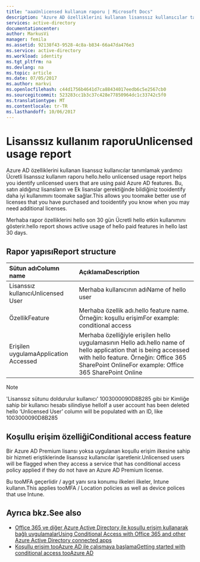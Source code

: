 ```yaml
---
title: "aaaUnlicensed kullanım raporu | Microsoft Docs"
description: "Azure AD özelliklerini kullanan lisanssız kullanıcılar tanımlamak yardımcı Ücretli lisanssız kullanım raporu hello."
services: active-directory
documentationcenter: 
author: MarkusVi
manager: femila
ms.assetid: 92138f43-9528-4c8a-b834-66a47da476e3
ms.service: active-directory
ms.workload: identity
ms.tgt_pltfrm: na
ms.devlang: na
ms.topic: article
ms.date: 07/05/2017
ms.author: markvi
ms.openlocfilehash: c44d1756b4641d7ca88434017eedb6c5e2567cb0
ms.sourcegitcommit: 523283cc1b3c37c428e77850964dc1c33742c5f0
ms.translationtype: MT
ms.contentlocale: tr-TR
ms.lasthandoff: 10/06/2017
---
```

# <a name="unlicensed-usage-report"></a><span data-ttu-id="82310-103">Lisanssız kullanım raporu</span><span class="sxs-lookup"><span data-stu-id="82310-103">Unlicensed usage report</span></span>
<span data-ttu-id="82310-104">Azure AD özelliklerini kullanan lisanssız kullanıcılar tanımlamak yardımcı Ücretli lisanssız kullanım raporu hello.</span><span class="sxs-lookup"><span data-stu-id="82310-104">hello unlicensed usage report helps you identify unlicensed users that are using paid Azure AD features.</span></span> <span data-ttu-id="82310-105">Bu, satın aldığınız lisansların ve Ek lisanslar gerektiğinde bildiğiniz tooidentify daha iyi kullanımını toomake sağlar.</span><span class="sxs-lookup"><span data-stu-id="82310-105">This allows you toomake better use of licenses that you have purchased and tooidentify you know when you may need additional licenses.</span></span> 

<span data-ttu-id="82310-106">Merhaba rapor özelliklerini hello son 30 gün Ücretli hello etkin kullanımını gösterir.</span><span class="sxs-lookup"><span data-stu-id="82310-106">hello report shows active usage of hello paid features in hello last 30 days.</span></span> 

## <a name="report-structure"></a><span data-ttu-id="82310-107">Rapor yapısı</span><span class="sxs-lookup"><span data-stu-id="82310-107">Report structure</span></span>
| <span data-ttu-id="82310-108">Sütun adı</span><span class="sxs-lookup"><span data-stu-id="82310-108">Column name</span></span> | <span data-ttu-id="82310-109">Açıklama</span><span class="sxs-lookup"><span data-stu-id="82310-109">Description</span></span> |
|:--- |:--- |
| <span data-ttu-id="82310-110">Lisanssız kullanıcı</span><span class="sxs-lookup"><span data-stu-id="82310-110">Unlicensed User</span></span> |<span data-ttu-id="82310-111">Merhaba kullanıcının adı</span><span class="sxs-lookup"><span data-stu-id="82310-111">Name of hello user</span></span> |
| <span data-ttu-id="82310-112">Özellik</span><span class="sxs-lookup"><span data-stu-id="82310-112">Feature</span></span> |<span data-ttu-id="82310-113">Merhaba özellik adı.</span><span class="sxs-lookup"><span data-stu-id="82310-113">hello feature name.</span></span> <span data-ttu-id="82310-114">Örneğin: koşullu erişim</span><span class="sxs-lookup"><span data-stu-id="82310-114">For example: conditional access</span></span> |
| <span data-ttu-id="82310-115">Erişilen uygulama</span><span class="sxs-lookup"><span data-stu-id="82310-115">Application Accessed</span></span> |<span data-ttu-id="82310-116">Merhaba özelliğiyle erişilen hello uygulamasının Hello adı.</span><span class="sxs-lookup"><span data-stu-id="82310-116">hello name of hello application that is being accessed with hello feature.</span></span> <span data-ttu-id="82310-117">Örneğin: Office 365 SharePoint Online</span><span class="sxs-lookup"><span data-stu-id="82310-117">For example: Office 365 SharePoint Online</span></span> |

> [!NOTE]
> <span data-ttu-id="82310-118">'Lisanssız sütunu doldurulur kullanıcı' 1003000090D8B285 gibi bir Kimliğe sahip bir kullanıcı hesabı silindiyse hello</span><span class="sxs-lookup"><span data-stu-id="82310-118">If a user account has been deleted hello ‘Unlicensed User’ column will be populated with an ID, like 1003000090D8B285</span></span>
> 
> 

## <a name="conditional-access-feature"></a><span data-ttu-id="82310-119">Koşullu erişim özelliği</span><span class="sxs-lookup"><span data-stu-id="82310-119">Conditional access feature</span></span>
<span data-ttu-id="82310-120">Bir Azure AD Premium lisansı yoksa uygulanan koşullu erişim ilkesine sahip bir hizmeti eriştiklerinde lisanssız kullanıcılar işaretlenir.</span><span class="sxs-lookup"><span data-stu-id="82310-120">Unlicensed users will be flagged when they access a service that has conditional access policy applied if they do not have an Azure AD Premium license.</span></span> 

<span data-ttu-id="82310-121">Bu tooMFA geçerlidir / aygıt yanı sıra konumu ilkeleri ilkeler, Intune kullanın.</span><span class="sxs-lookup"><span data-stu-id="82310-121">This applies tooMFA / Location policies as well as device polices that use Intune.</span></span>

## <a name="see-also"></a><span data-ttu-id="82310-122">Ayrıca bkz.</span><span class="sxs-lookup"><span data-stu-id="82310-122">See also</span></span>
* [<span data-ttu-id="82310-123">Office 365 ve diğer Azure Active Directory ile koşullu erişim kullanarak bağlı uygulamalar</span><span class="sxs-lookup"><span data-stu-id="82310-123">Using Conditional Access with Office 365 and other Azure Active Directory connected apps</span></span>](active-directory-conditional-access.md)
* [<span data-ttu-id="82310-124">Koşullu erişim tooAzure AD ile çalışmaya başlama</span><span class="sxs-lookup"><span data-stu-id="82310-124">Getting started with conditional access tooAzure AD</span></span>](active-directory-conditional-access-azuread-connected-apps.md) 

